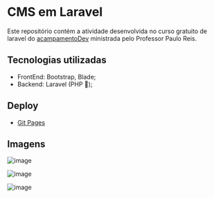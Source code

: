 # CMS em Laravel

Este repositório contém a atividade desenvolvida no curso gratuito de laravel do [acampamentoDev](https://www.youtube.com/@acampamentodev5804) ministrada pelo Professor Paulo Reis.

## Tecnologias utilizadas
- FrontEnd: Bootstrap, Blade;
- Backend: Laravel (PHP 🐘);
  
## Deploy
- [Git Pages](https://laravel-cms.vercel.app/)

## Imagens

![image](https://github.com/MichelNsouza/LaravelCMS/assets/91084191/3bef4504-98d7-4509-be7b-c1449dd82645)

![image](https://github.com/MichelNsouza/LaravelCMS/assets/91084191/87ea4b19-fff3-4ccf-99fe-1b3fe632f78d)

![image](https://github.com/MichelNsouza/LaravelCMS/assets/91084191/121d783a-4e3f-4dc2-9879-eeaf21507b18)

